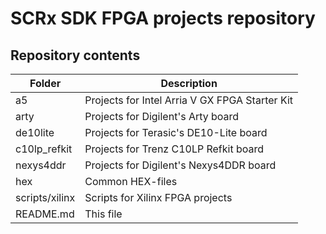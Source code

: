 # SCRx SDK FPGA projects repository

## Repository contents
Folder | Description
------ | -----------
a5              | Projects for Intel Arria V GX FPGA Starter Kit
arty            | Projects for Digilent's Arty board
de10lite        | Projects for Terasic's DE10-Lite board
c10lp_refkit    | Projects for Trenz C10LP Refkit board
nexys4ddr       | Projects for Digilent's Nexys4DDR board
hex             | Common HEX-files
scripts/xilinx  | Scripts for Xilinx FPGA projects
README.md       | This file

